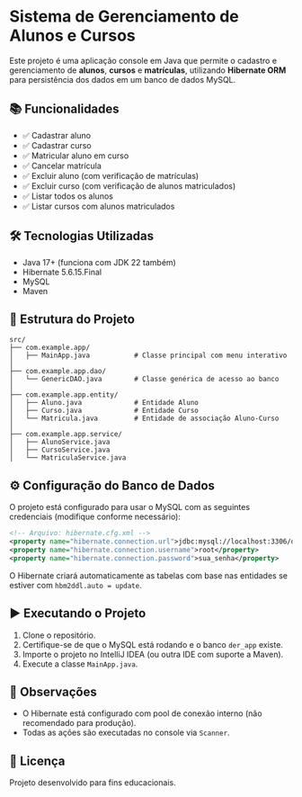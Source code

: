 # Sistema de Gerenciamento de Alunos e Cursos

Este projeto é uma aplicação console em Java que permite o cadastro e gerenciamento de **alunos**, **cursos** e **matrículas**, utilizando **Hibernate ORM** para persistência dos dados em um banco de dados MySQL.

## 📚 Funcionalidades

- ✅ Cadastrar aluno
- ✅ Cadastrar curso
- ✅ Matricular aluno em curso
- ✅ Cancelar matrícula
- ✅ Excluir aluno (com verificação de matrículas)
- ✅ Excluir curso (com verificação de alunos matriculados)
- ✅ Listar todos os alunos
- ✅ Listar cursos com alunos matriculados

## 🛠️ Tecnologias Utilizadas

- Java 17+ (funciona com JDK 22 também)
- Hibernate 5.6.15.Final
- MySQL
- Maven

## 🧱 Estrutura do Projeto

```
src/
├── com.example.app/
│   ├── MainApp.java           # Classe principal com menu interativo
│
├── com.example.app.dao/
│   └── GenericDAO.java        # Classe genérica de acesso ao banco
│
├── com.example.app.entity/
│   ├── Aluno.java             # Entidade Aluno
│   ├── Curso.java             # Entidade Curso
│   └── Matricula.java         # Entidade de associação Aluno-Curso
│
├── com.example.app.service/
│   ├── AlunoService.java
│   ├── CursoService.java
│   └── MatriculaService.java
```

## ⚙️ Configuração do Banco de Dados

O projeto está configurado para usar o MySQL com as seguintes credenciais (modifique conforme necessário):

```xml
<!-- Arquivo: hibernate.cfg.xml -->
<property name="hibernate.connection.url">jdbc:mysql://localhost:3306/der_app</property>
<property name="hibernate.connection.username">root</property>
<property name="hibernate.connection.password">sua_senha</property>
```

O Hibernate criará automaticamente as tabelas com base nas entidades se estiver com `hbm2ddl.auto = update`.

## ▶️ Executando o Projeto

1. Clone o repositório.
2. Certifique-se de que o MySQL está rodando e o banco `der_app` existe.
3. Importe o projeto no IntelliJ IDEA (ou outra IDE com suporte a Maven).
4. Execute a classe `MainApp.java`.

## 🚨 Observações

- O Hibernate está configurado com pool de conexão interno (não recomendado para produção).
- Todas as ações são executadas no console via `Scanner`.

## 📄 Licença

Projeto desenvolvido para fins educacionais.
